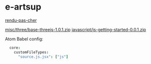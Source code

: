 # e-artsup

[rendu-pas-cher](./motion/c4d/rendering/rendu-pas-cher/)

[misc/three/base-threejs-1.0.1.zip](https://github.com/jniac/e-artsup/raw/master/misc/three/base-threejs-1.0.1.zip)
[javascript/js-getting-started-0.0.1.zip](https://github.com/jniac/e-artsup/raw/master/javascript/js-getting-started-0.0.1.zip)

Atom Babel config:
```cson
  core:
    customFileTypes:
      "source.js.jsx": ["js"]
```
